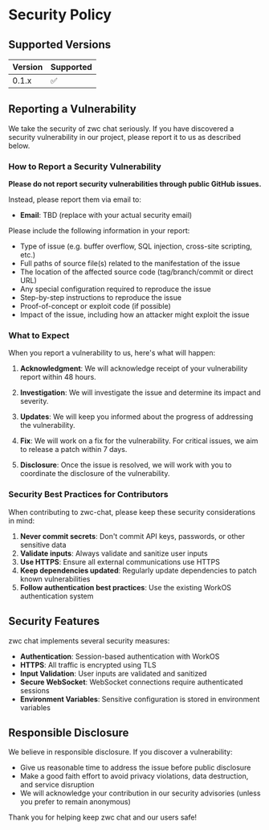 # Security Policy

## Supported Versions

| Version | Supported          |
| ------- | ------------------ |
| 0.1.x   | :white_check_mark: |

## Reporting a Vulnerability

We take the security of zwc chat seriously. If you have discovered a security vulnerability in our project, please report it to us as described below.

### How to Report a Security Vulnerability

**Please do not report security vulnerabilities through public GitHub issues.**

Instead, please report them via email to:

- **Email**: TBD (replace with your actual security email)

Please include the following information in your report:

- Type of issue (e.g. buffer overflow, SQL injection, cross-site scripting, etc.)
- Full paths of source file(s) related to the manifestation of the issue
- The location of the affected source code (tag/branch/commit or direct URL)
- Any special configuration required to reproduce the issue
- Step-by-step instructions to reproduce the issue
- Proof-of-concept or exploit code (if possible)
- Impact of the issue, including how an attacker might exploit the issue

### What to Expect

When you report a vulnerability to us, here's what will happen:

1. **Acknowledgment**: We will acknowledge receipt of your vulnerability report within 48 hours.

2. **Investigation**: We will investigate the issue and determine its impact and severity.

3. **Updates**: We will keep you informed about the progress of addressing the vulnerability.

4. **Fix**: We will work on a fix for the vulnerability. For critical issues, we aim to release a patch within 7 days.

5. **Disclosure**: Once the issue is resolved, we will work with you to coordinate the disclosure of the vulnerability.

### Security Best Practices for Contributors

When contributing to zwc-chat, please keep these security considerations in mind:

1. **Never commit secrets**: Don't commit API keys, passwords, or other sensitive data
2. **Validate inputs**: Always validate and sanitize user inputs
3. **Use HTTPS**: Ensure all external communications use HTTPS
4. **Keep dependencies updated**: Regularly update dependencies to patch known vulnerabilities
5. **Follow authentication best practices**: Use the existing WorkOS authentication system

## Security Features

zwc chat implements several security measures:

- **Authentication**: Session-based authentication with WorkOS
- **HTTPS**: All traffic is encrypted using TLS
- **Input Validation**: User inputs are validated and sanitized
- **Secure WebSocket**: WebSocket connections require authenticated sessions
- **Environment Variables**: Sensitive configuration is stored in environment variables

## Responsible Disclosure

We believe in responsible disclosure. If you discover a vulnerability:

- Give us reasonable time to address the issue before public disclosure
- Make a good faith effort to avoid privacy violations, data destruction, and service disruption
- We will acknowledge your contribution in our security advisories (unless you prefer to remain anonymous)

Thank you for helping keep zwc chat and our users safe!
